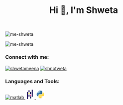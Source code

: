 <h1 align="center">Hi 👋, I'm Shweta</h1>
<p align="center"> <a href="https://twitter.com/" target="blank"><img src="https://img.shields.io/twitter/follow/?logo=twitter&style=for-the-badge" alt="" /></a> </p>

<p><img align="center" src="https://github-readme-stats.vercel.app/api/top-langs?username=me-shweta&show_icons=true&locale=en&layout=compact" alt="me-shweta" /></p>

<p><img align="center" src="https://github-readme-streak-stats.herokuapp.com/?user=me-shweta&" alt="me-shweta" /></p>

<h3 align="left">Connect with me:</h3>
<p align="left">
<a href="https://linkedin.com/in/shwetameena" target="blank"><img align="center" src="https://raw.githubusercontent.com/rahuldkjain/github-profile-readme-generator/master/src/images/icons/Social/linked-in-alt.svg" alt="shwetameena" height="30" width="30" /></a>
<a href="https://kaggle.com/shnotweta" target="blank"><img align="center" src="https://raw.githubusercontent.com/rahuldkjain/github-profile-readme-generator/master/src/images/icons/Social/kaggle.svg" alt="shnotweta" height="30" width="30" /></a>
</p>

<h3 align="left">Languages and Tools:</h3>
<p align="left"> <a href="https://www.mathworks.com/" target="_blank" rel="noreferrer"> <img src="https://upload.wikimedia.org/wikipedia/commons/2/21/Matlab_Logo.png" alt="matlab" width="30" height="30"/> </a> <a href="https://pandas.pydata.org/" target="_blank" rel="noreferrer"> <img src="https://raw.githubusercontent.com/devicons/devicon/2ae2a900d2f041da66e950e4d48052658d850630/icons/pandas/pandas-original.svg" alt="pandas" width="30" height="30"/> </a> <a href="https://www.python.org" target="_blank" rel="noreferrer"> <img src="https://raw.githubusercontent.com/devicons/devicon/master/icons/python/python-original.svg" alt="python" width="30" height="30"/> </a> </p>
